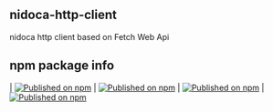 ## nidoca-http-client
nidoca http client based on Fetch Web Api

## npm package info
| [![Published on npm](https://img.shields.io/npm/v/@domoskanonos/nidoca-http-client-service)](https://www.npmjs.com/package/@domoskanonos/nidoca-http-client-service) | [![Published on npm](https://img.shields.io/bundlephobia/min/@domoskanonos/nidoca-http-client-service)](https://www.npmjs.com/package/@domoskanonos/nidoca-http-client-service) | [![Published on npm](https://img.shields.io/bundlephobia/minzip/@domoskanonos/nidoca-http-client-service)](https://www.npmjs.com/package/@domoskanonos/nidoca-http-client-service) | [![Published on npm](https://img.shields.io/npm/dw/@domoskanonos/nidoca-http-client-service)](https://www.npmjs.com/package/@domoskanonos/nidoca-http-client-service)